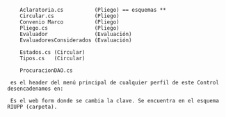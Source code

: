 <!-- Secciones -->

<!-- Entidades -->
   <!-- SondaIConstruye.Framework.Entidad.NH -->
        Aclaratoria.cs          (Pliego) == esquemas ** 
        Circular.cs             (Pliego)
        Convenio Marco          (Pliego)
        Pliego.cs               (Pliego)
        Evaluador               (Evaluación)
        EvaluadoresConsiderados (Evaluación)
   <!-- SondaIConstruye.Framework.Enums -->
        Estados.cs (Circular)
        Tipos.cs   (Circular)


<!-- Interfaces -->
   <!-- SondaIConstruye.Framework.Interfaces.Datos -->
        ProcuracionDAO.cs


<!-- Procesos -->


<!-- Servicios -->


<!-- WebSites -->

<!-- Sección: Controles -->
<!-- header.ascx  -->
     es el header del menú principal de cualquier perfil de este Control desencadenamos en:
   <!-- CambiarClave.aspx -->
     Es el web form donde se cambia la clave. Se encuentra en el esquema RIUPP (carpeta).
   <!--  -->